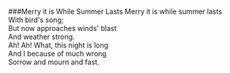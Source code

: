 ###Merry it is While Summer Lasts
Merry it is while summer lasts<br/>
With bird's song;<br/>
But now approaches winds' blast<br/>
And weather strong.<br/>
Ah! Ah! What, this night is long<br/>
And I because of much wrong<br/>
Sorrow and mourn and fast.<br/>
